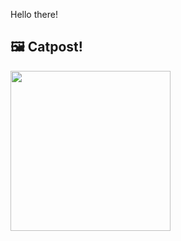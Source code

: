 Hello there!



## 🖼️ Catpost!

<sub>
    <img src="https://cdn2.thecatapi.com/images/asl.jpg" height="256">
</sub>

